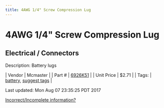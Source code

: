 ```yaml
---
title: 4AWG 1/4" Screw Compression Lug
---
```


# 4AWG 1/4" Screw Compression Lug
## Electrical / Connectors
Description: 	Battery lugs 

| Vendor | Mcmaster | 
| Part # | [6926K51](https://www.mcmaster.com/#6926K51) | 
| Unit Price | $2.71 | 
| Tags: | [battery](https://jgermita.github.io/frc-parts/search/?q=battery), [suggest tags](https://docs.google.com/forms/d/e/1FAIpQLSeWyY8v3RgOty-MyWmh9U0iivNYN_molChYyS-0U-o-kOAv_g/viewform) | 

Last updated: Mon Aug 07 23:35:25 PDT 2017

 [Incorrect/Incomplete information?](https://docs.google.com/forms/d/e/1FAIpQLSeWyY8v3RgOty-MyWmh9U0iivNYN_molChYyS-0U-o-kOAv_g/viewform)